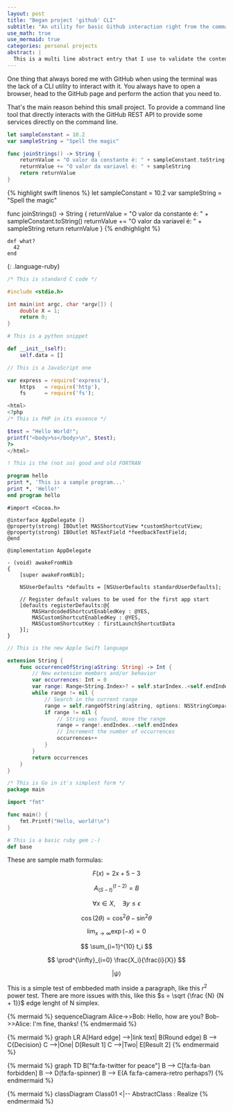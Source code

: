 ```yaml
---
layout: post
title: "Began project 'github' CLI"
subtitle: "An utility for basic Github interaction right from the command line"
use_math: true
use_mermaid: true
categories: personal projects
abstract: |
  This is a multi line abstract entry that I use to validate the content on this page, and make it clear that this is a simple text. We need to test for **simple markdown** usage and *compliance*.
---
```


One thing that always bored me with GitHub when using the terminal was the lack of a CLI utility to interact with it. You always have to open a browser, head to the GitHub page and perform the action that you need to.<!--more-->

That's the main reason behind this small project. To provide a command line tool that directly interacts with the GitHub REST API to provide some services directly on the command line.

``` swift
let sampleConstant = 10.2
var sampleString = "Spell the magic"

func joinStrings() -> String {
	returnValue = "O valor da constante é: " + sampleConstant.toString()
	returnValue += "O valor da variavel é: " + sampleString
	return returnValue
}
```

{% highlight swift linenos %}
let sampleConstant = 10.2
var sampleString = "Spell the magic"

func joinStrings() -> String {
	returnValue = "O valor da constante é: " + sampleConstant.toString()
	returnValue += "O valor da variavel é: " + sampleString
	return returnValue
}
{% endhighlight %}

~~~
def what?
  42
end
~~~
{: .language-ruby}

```c
/* This is standard C code */

#include <stdio.h>

int main(int argc, char *argv[]) {
    double X = 1;
    return 0;
}
```

```python
# This is a python snippet

def __init__(self):
	self.data = []
```

```javascript
// This is a JavaScript one

var express = require('express'),
    https   = require('http'),
    fs      = require('fs');
```

```php
<html>
<?php
/* This is PHP in its essence */

$test = "Hello World!";
printf("<body>%s</body>\n", $test);
?>
</html>
```

```fortran
! This is the (not so) good and old FORTRAN

program hello
print *, 'This is a sample program...'
print *, 'Hello!'
end program hello
```

```objc
#import <Cocoa.h>

@interface AppDelegate ()
@property(strong) IBOutlet MASShortcutView *customShortcutView;
@property(strong) IBOutlet NSTextField *feedbackTextField;
@end

@implementation AppDelegate

- (void) awakeFromNib
{
    [super awakeFromNib];

    NSUserDefaults *defaults = [NSUserDefaults standardUserDefaults];

	// Register default values to be used for the first app start
    [defaults registerDefaults:@{
        MASHardcodedShortcutEnabledKey : @YES,
        MASCustomShortcutEnabledKey : @YES,
        MASCustomShortcutKey : firstLaunchShortcutData
    }];
}
```

```swift
// This is the new Apple Swift language

extension String {
	func occurrenceOfString(aString: String) -> Int {
		// New extension members and/or behavior
		var occurrences: Int = 0
		var range: Range<String.Index>? = self.starIndex..<self.endIndex
		while range != nil {
			// Search in the current range
			range = self.rangeOfString(aString, options: NSStringCompareOptions.CaseInsensitiveSearch, range: range, locale: nil)
			if range != nil {
				// String was found, move the range
				range = range!.endIndex..<self.endIndex
				// Increment the number of occurrences
				occurrences++
			}
		}
		return occurrences
	}
}
```

```go
/* This is Go in it's simplest form */
package main

import "fmt"

func main() {
	fmt.Printf("Hello, world!\n")
}
```

```ruby
# This is a basic ruby gem ;-) 
def base
```


These are sample math formulas:

$$ F\left( x\right) = 2x+5-3 $$

$$ A_{(S-t)}^{(t-2)} = B $$

$$ \forall  x \in X, \quad \exists y \leq \epsilon $$

$$ \cos (2\theta) = \cos^2 \theta - \sin^2 \theta $$

$$ \lim_{x \to \infty} \exp(-x) = 0 $$

$$ \sum_{i=1}^{10} t_i $$

$$ \prod^{\infty}_{i=0} \frac{X_i}{\frac{i}{X}} $$

$$|\psi\rangle$$

This is a simple test of embbeded math inside a paragraph, like this $r^2$ power test. There are more issues with this, like this $s = \sqrt {\frac {N} {N + 1}}$ edge lenght of N simplex.

{% mermaid %}
sequenceDiagram
	Alice->>Bob: Hello, how are you?
	Bob->>Alice: I'm fine, thanks!
{% endmermaid %}

{% mermaid %}
graph LR
	A[Hard edge] -->|link text| B(Round edge)
	B --> C{Decision}
	C -->|One| D[Result 1]
	C -->|Two| E[Result 2]
{% endmermaid %}

{% mermaid %}
graph TD
	B["fa:fa-twitter for peace"]
	B --> C[fa:fa-ban forbidden]
	B --> D(fa:fa-spinner)
	B --> E(A fa:fa-camera-retro perhaps?)
{% endmermaid %}

{% mermaid %}
classDiagram
	Class01 <|-- AbstractClass : Realize
{% endmermaid %}